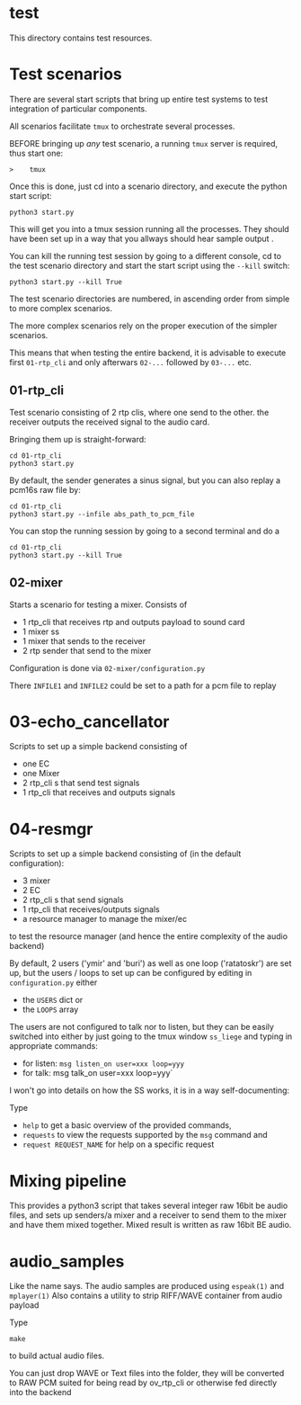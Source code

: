 # test

This directory contains test resources.

# Test scenarios

There are several start scripts that bring up entire test systems to
test integration of particular components.

All scenarios facilitate `tmux` to orchestrate several processes.

BEFORE bringing up *any* test scenario, a running `tmux` server is required,
thus start one:

```
>    tmux
```

Once this is done, just cd into a scenario directory, and execute the python start
script:

```
python3 start.py
```

This will get you into a tmux session running all the processes.
They should have been set up in a way that you allways should hear sample output
.

You can kill the running test session by going to a different console, cd to
the test scenario directory and start the start script using the `--kill` switch:

```
python3 start.py --kill True
```

The test scenario directories are numbered, in ascending order from simple to
more complex scenarios.

The more complex scenarios rely on the proper execution of the simpler scenarios.

This means that when testing the entire backend, it is advisable to execute first
`01-rtp_cli` and only afterwars `02-...` followed by `03-...` etc.

## 01-rtp_cli

Test scenario consisting of 2 rtp clis, where one send to the other.
the receiver outputs the received signal to the audio card.

Bringing them up is straight-forward:

```
cd 01-rtp_cli
python3 start.py
```

By default, the sender generates a sinus signal, but you can also replay 
a pcm16s raw file by:

```
cd 01-rtp_cli
python3 start.py --infile abs_path_to_pcm_file
```

You can stop the running session by going to a second terminal and do a

```
cd 01-rtp_cli
python3 start.py --kill True
```

## 02-mixer

Starts a scenario for testing a mixer.
Consists of

* 1 rtp_cli that receives rtp and outputs payload to sound card
* 1 mixer ss
* 1 mixer that sends to the receiver
* 2 rtp sender that send to the mixer

Configuration is done via `02-mixer/configuration.py`

There `INFILE1` and `INFILE2` could be set to a path for a pcm file to replay

#  03-echo_cancellator

Scripts to set up a simple backend consisting of

* one EC
* one Mixer
* 2 rtp_cli s that send test signals
* 1 rtp_cli that receives and outputs signals

# 04-resmgr

Scripts to set up a simple backend consisting of (in the default configuration):

* 3 mixer
* 2 EC
* 2 rtp_cli s that send signals
* 1 rtp_cli that receives/outputs signals
* a resource manager to manage the mixer/ec

to test the resource manager (and hence the entire complexity of the audio
backend)

By default, 2 users ('ymir' and 'buri') as well as one loop ('ratatoskr')
are set up, but the users / loops to set up can be configured by editing
in `configuration.py` either

* the `USERS` dict or
* the `LOOPS` array

The users are not configured to talk nor to listen, but they can be easily
switched into either by just going to the tmux window `ss_liege` and typing in
appropriate commands:

* for listen: `msg listen_on user=xxx loop=yyy`
* for talk: msg talk_on user=xxx loop=yyy`

I won't go into details on how the SS works, it is in a way self-documenting:

Type

* `help` to get a basic overview of the provided commands,
* `requests` to view the requests supported by the `msg` command and
* `request REQUEST_NAME` for help on a specific request

# Mixing pipeline

This provides a python3 script that takes several integer raw 16bit be audio files, and sets up senders/a mixer and a receiver to send them to the mixer and have them mixed together.
Mixed result is written as raw 16bit BE audio.

# audio_samples

Like the name says.
The audio samples are produced using `espeak(1)` and `mplayer(1)`
Also contains a utility to strip RIFF/WAVE container from audio payload

Type

```
make
```

to build actual audio files.

You can just drop WAVE or Text files into the folder, they will be converted to
RAW PCM suited for being read by ov_rtp_cli or otherwise fed directly into the
backend
